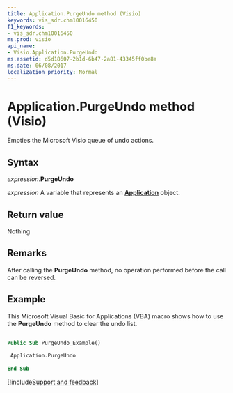 ```yaml
---
title: Application.PurgeUndo method (Visio)
keywords: vis_sdr.chm10016450
f1_keywords:
- vis_sdr.chm10016450
ms.prod: visio
api_name:
- Visio.Application.PurgeUndo
ms.assetid: d5d18607-2b1d-6b47-2a81-43345ff0be8a
ms.date: 06/08/2017
localization_priority: Normal
---
```



# Application.PurgeUndo method (Visio)

Empties the Microsoft Visio queue of undo actions.


## Syntax

_expression_.**PurgeUndo**

_expression_ A variable that represents an **[Application](Visio.Application.md)** object.


## Return value

Nothing


## Remarks

After calling the **PurgeUndo** method, no operation performed before the call can be reversed.


## Example

This Microsoft Visual Basic for Applications (VBA) macro shows how to use the **PurgeUndo** method to clear the undo list.

```vb
 
Public Sub PurgeUndo_Example() 
 
 Application.PurgeUndo 
 
End Sub
```

[!include[Support and feedback](~/includes/feedback-boilerplate.md)]